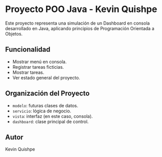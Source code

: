 # Proyecto POO Java - Kevin Quishpe

Este proyecto representa una simulación de un Dashboard en consola desarrollado en Java, aplicando principios de Programación Orientada a Objetos.

## Funcionalidad

- Mostrar menú en consola.
- Registrar tareas ficticias.
- Mostrar tareas.
- Ver estado general del proyecto.

## Organización del Proyecto

- `modelo`: futuras clases de datos.
- `servicio`: lógica de negocio.
- `vista`: interfaz (en este caso, consola).
- `dashboard`: clase principal de control.

## Autor

Kevin Quishpe
